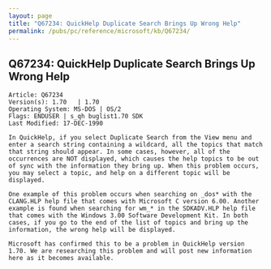 ```yaml
---
layout: page
title: "Q67234: QuickHelp Duplicate Search Brings Up Wrong Help"
permalink: /pubs/pc/reference/microsoft/kb/Q67234/
---
```


## Q67234: QuickHelp Duplicate Search Brings Up Wrong Help

	Article: Q67234
	Version(s): 1.70   | 1.70
	Operating System: MS-DOS | OS/2
	Flags: ENDUSER | s_qh buglist1.70 SDK
	Last Modified: 17-DEC-1990
	
	In QuickHelp, if you select Duplicate Search from the View menu and
	enter a search string containing a wildcard, all the topics that match
	that string should appear. In some cases, however, all of the
	occurrences are NOT displayed, which causes the help topics to be out
	of sync with the information they bring up. When this problem occurs,
	you may select a topic, and help on a different topic will be
	displayed.
	
	One example of this problem occurs when searching on _dos* with the
	CLANG.HLP help file that comes with Microsoft C version 6.00. Another
	example is found when searching for wm_* in the SDKADV.HLP help file
	that comes with the Windows 3.00 Software Development Kit. In both
	cases, if you go to the end of the list of topics and bring up the
	information, the wrong help will be displayed.
	
	Microsoft has confirmed this to be a problem in QuickHelp version
	1.70. We are researching this problem and will post new information
	here as it becomes available.
